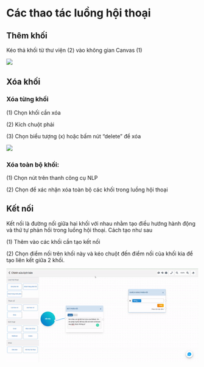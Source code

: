 # Các thao tác luồng hội thoại

## Thêm khối

Kéo thả khối từ thư viện (2) vào không gian Canvas (1)

![](https://lh3.googleusercontent.com/mkZSXbkAN76J-J-XBAHtrIu\_tTbTnjftxvLDTogR8ikJwouX5Ntlr9ri4o7hCRxvqH-BDAHJpv5vDl70gmExbMOIKPOnGIrvATf12Zo2FOz24vWT-FEvOJEjzRAUIbvXUE-zQhpi)

## Xóa khối

### Xóa từng khối

(1) Chọn khối cần xóa

(2) Kích chuột phải

(3) Chọn biểu tượng (x) hoặc bấm nút “delete” để xóa

![](https://lh5.googleusercontent.com/t1Y2NnAZvaRydlg4oWEYE3u3SRq-LnNe1NlNK7aAZWUNek42KvzED6FH111vh9Qa6dIX4OTumkWDxEORQGIvPH6hnr57BB9zsNPGALLtlb4UskMumEoj315trCxhOrHMUChlXB2L)

### Xóa toàn bộ khối:

(1) Chọn nút <img src="https://lh4.googleusercontent.com/4IwqcJQ7RQmS2NNNBx_DlrnC5cW2diw23L-bAXx1-0_T7s3rGOcfaPFA7Gm81MZE0urVUATHL-mU_kQ8OZpQpCJyT7f_iWVdLc_8sYqFEdQqYH6NMF4iDX9aNbA6mbELG5fqQBeO" alt="" data-size="line">trên thanh công cụ NLP

(2) Chọn <img src="https://lh3.googleusercontent.com/4gj32TCVU08XqwWclnd6l-PPQoK9VPOfZnUk1qQmaazRsQjeJ1ERcX_uuCU9zAFADpdGcq_Tc2IRnmwurx62V2SHFmD5R_Hu5A01M96Lq3EPR9-jSWF0JBapkG1GxVTqGpbZOdMb" alt="" data-size="line">để xác nhận xóa toàn bộ các khối trong luồng hội thoại

## Kết nối

Kết nối là đường nối giữa hai khối với nhau nhằm tạo điều hướng hành động và thứ tự phản hồi trong luồng hội thoại. Cách tạo như sau

(1) Thêm vào các khối cần tạo kết nối

(2) Chọn điểm nối trên khối này và kéo chuột đến điểm nối của khối kia để tạo liên kết giữa 2 khối.

![](../.gitbook/assets/ezgif-2-946874a3f5.gif)

